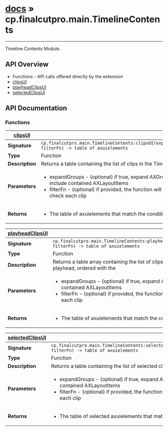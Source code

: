 # [docs](index.md) » cp.finalcutpro.main.TimelineContents
---

Timeline Contents Module.

## API Overview
* Functions - API calls offered directly by the extension
 * [clipsUI](#clipsUI)
 * [playheadClipsUI](#playheadClipsUI)
 * [selectedClipsUI](#selectedClipsUI)

## API Documentation

### Functions

| [clipsUI](#clipsUI)         |                                                                                     |
| --------------------------------------------|-------------------------------------------------------------------------------------|
| **Signature**                               | `cp.finalcutpro.main.TimelineContents:clipsUI(expandedGroups, filterFn) -> table of axuielements`                                                                    |
| **Type**                                    | Function                                                                     |
| **Description**                             | Returns a table containing the list of clips in the Timeline.                                                                     |
| **Parameters**                              | <ul><li>expandGroups	- (optional) if true, expand AXGroups to include contained AXLayoutItems</li><li>filterFn		- (optional) if provided, the function will be called to check each clip</li></ul> |
| **Returns**                                 | <ul><li>The table of axuielements that match the conditions</li></ul>          |

| [playheadClipsUI](#playheadClipsUI)         |                                                                                     |
| --------------------------------------------|-------------------------------------------------------------------------------------|
| **Signature**                               | `cp.finalcutpro.main.TimelineContents:playheadClipsUI(expandedGroups, filterFn) -> table of axuielements`                                                                    |
| **Type**                                    | Function                                                                     |
| **Description**                             | Returns a table array containing the list of clips in the Timeline under the playhead, ordered with the                                                                     |
| **Parameters**                              | <ul><li>expandGroups	- (optional) if true, expand AXGroups to include contained AXLayoutItems</li><li>filterFn		- (optional) if provided, the function will be called to check each clip</li></ul> |
| **Returns**                                 | <ul><li>The table of axuielements that match the conditions</li></ul>          |

| [selectedClipsUI](#selectedClipsUI)         |                                                                                     |
| --------------------------------------------|-------------------------------------------------------------------------------------|
| **Signature**                               | `cp.finalcutpro.main.TimelineContents:selectedClipsUI(expandedGroups, filterFn) -> table of axuielements`                                                                    |
| **Type**                                    | Function                                                                     |
| **Description**                             | Returns a table containing the list of selected clips.                                                                     |
| **Parameters**                              | <ul><li>expandGroups	- (optional) if true, expand AXGroups to include contained AXLayoutItems</li><li>filterFn		- (optional) if provided, the function will be called to check each clip</li></ul> |
| **Returns**                                 | <ul><li>The table of selected axuielements that match the conditions</li></ul>          |

